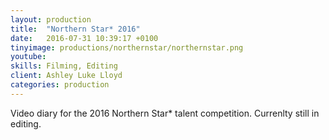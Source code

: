 ```yaml
---
layout: production
title:  "Northern Star* 2016"
date:   2016-07-31 10:39:17 +0100
tinyimage: productions/northernstar/northernstar.png
youtube: 
skills: Filming, Editing
client: Ashley Luke Lloyd
categories: production
---
```

<!--The date is in american format, sorry!-->
<!--For the youtube link, copy from the videos page, an example would be 'https://www.youtube.com/embed/rT26VIe_VBQ'-->
<!-- Tinyimage must be 500 x 500 pixels, make background transparent (looks better but optional), url is from the /images directory -->
<!-- Write the description below, no character limit -->

Video diary for the 2016 Northern Star* talent competition. Currenlty still in editing. 